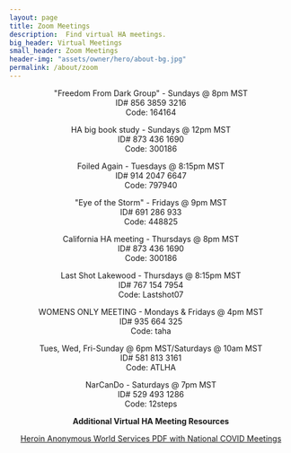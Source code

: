 ```yaml
---
layout: page
title: Zoom Meetings
description:  Find virtual HA meetings.
big_header: Virtual Meetings
small_header: Zoom Meetings
header-img: "assets/owner/hero/about-bg.jpg"
permalink: /about/zoom
---
```

<center>
"Freedom From Dark Group" - Sundays @ 8pm MST<br>
ID# 856 3859 3216<br>
Code: 164164<br>
<p>
HA big book study - Sundays @ 12pm MST<br>
ID# 873 436 1690 <br>
Code: 300186<br>
<p>
Foiled Again - Tuesdays @ 8:15pm MST <br>
ID# 914 2047 6647 <br>
Code: 797940<br>
<p>
"Eye of the Storm" - Fridays @ 9pm MST <br>
ID# 691 286 933 <br>
Code: 448825<br>
<p>
California HA meeting - Thursdays @ 8pm MST<br>
ID# 873 436 1690<br>
Code: 300186<br>
<p>
Last Shot Lakewood - Thursdays @ 8:15pm MST <br>
ID# 767 154 7954<br>
Code: Lastshot07<br>
<p>
WOMENS ONLY MEETING - Mondays & Fridays @ 4pm MST<br>
ID# 935 664 325<br>
Code: taha<br>
<p>
Tues, Wed, Fri-Sunday @ 6pm MST/Saturdays @ 10am MST<br>
ID# 581 813 3161 <br>
Code: ATLHA<br>
<p>
NarCanDo - Saturdays @ 7pm MST<br>
ID# 529 493 1286<br>
Code: 12steps<br>
<p>
<b>Additional Virtual HA Meeting Resources</b>
<p>
<a href="http://heroinanonymous.org/wp-content/uploads/2020/06/Temporary_Online_6-11-2020.pdf">Heroin Anonymous World Services PDF with National COVID Meetings<a>

